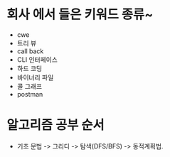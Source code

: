 # 회사 에서 들은 키워드 종류~
- cwe
- 트리 뷰
- call back
- CLI 인터페이스
- 하드 코딩
- 바이너리 파일
- 콜 그래프
- postman

# 알고리즘 공부 순서
- 기초 문법 -> 그리디 -> 탐색(DFS/BFS) -> 동적계획법.